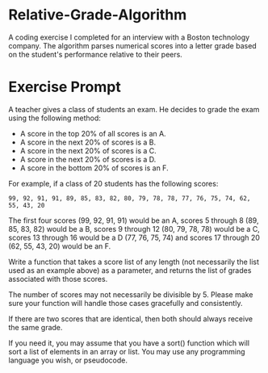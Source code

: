 # Relative-Grade-Algorithm
A coding exercise I completed for an interview with a Boston technology company. The algorithm parses numerical scores into a letter grade based on the student's performance relative to their peers.

# Exercise Prompt
A teacher gives a class of students an exam.  He decides to grade the
exam using the following method:

* A score in the top 20% of all scores is an A.
* A score in the next 20% of scores is a B.
* A score in the next 20% of scores is a C.
* A score in the next 20% of scores is a D.
* A score in the bottom 20% of scores is an F.

For example, if a class of 20 students has the following scores:

    99, 92, 91, 91, 89, 85, 83, 82, 80, 79, 78, 78, 77, 76, 75, 74, 62, 55, 43, 20

The first four scores (99, 92, 91, 91) would be an A, scores 5 through 8 (89,
85, 83, 82) would be a B, scores 9 through 12 (80, 79, 78, 78) would be a C,
scores 13 through 16 would be a D (77, 76, 75, 74) and scores 17 through 20
(62, 55, 43, 20) would be an F.

Write a function that takes a score list of any length (not necessarily the list
used as an example above) as a parameter, and returns the list of grades
associated with those scores.

The number of scores may not necessarily be divisible by 5.  Please make sure
your function will handle those cases gracefully and consistently.

If there are two scores that are identical, then both should always receive the
same grade.

If you need it, you may assume that you have a sort() function which will sort a
list of elements in an array or list.  You may use any programming language you
wish, or pseudocode.
